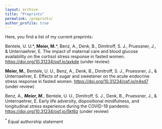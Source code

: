```yaml
---
layout: archive
title: "Preprints"
permalink: /preprints/
author_profile: true
---
```


Here, you find a list of my current preprints:

Bentele, U. U.\*, <b>Meier, M.</b>\*, Benz, A., Denk, B., Dimitroff, S. J., Pruessner, J., & Unternaehrer, E. The impact of maternal care and blood glucose availability on the cortisol stress response in fasted women. https://doi.org/10.31234/osf.io/axkde (under review)

<b>Meier, M.</b>, Bentele, U. U., Benz, A., Denk, B., Dimitroff, S. J., Pruessner, J., & Unternaehrer, E. Effects of sugar and sweetener on the acute endocrine stress response in fasted women. https://doi.org/10.31234/osf.io/n4sd7 (under review)

Benz, A.*, <b>Meier, M.</b>*, Bentele, U. U., Dimitroff, S. J., Denk, B., Pruessner, J., & Unternaehrer, E. Early life adversity, dispositional mindfulness, and longitudinal stress experience during the COVID-19 pandemic. https://doi.org/10.31234/osf.io/5kt6z (under review)

<sup>*</sup> Equal authorship statement